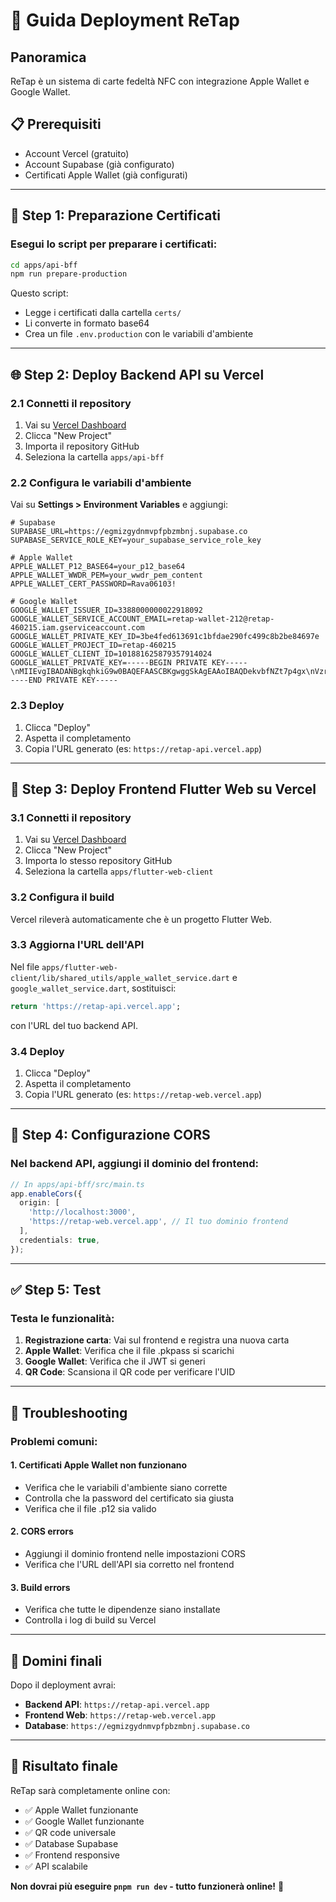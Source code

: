 # 🚀 Guida Deployment ReTap

## Panoramica
ReTap è un sistema di carte fedeltà NFC con integrazione Apple Wallet e Google Wallet.

## 📋 Prerequisiti
- Account Vercel (gratuito)
- Account Supabase (già configurato)
- Certificati Apple Wallet (già configurati)

---

## 🔧 Step 1: Preparazione Certificati

### Esegui lo script per preparare i certificati:
```bash
cd apps/api-bff
npm run prepare-production
```

Questo script:
- Legge i certificati dalla cartella `certs/`
- Li converte in formato base64
- Crea un file `.env.production` con le variabili d'ambiente

---

## 🌐 Step 2: Deploy Backend API su Vercel

### 2.1 Connetti il repository
1. Vai su [Vercel Dashboard](https://vercel.com/dashboard)
2. Clicca "New Project"
3. Importa il repository GitHub
4. Seleziona la cartella `apps/api-bff`

### 2.2 Configura le variabili d'ambiente
Vai su **Settings > Environment Variables** e aggiungi:

```
# Supabase
SUPABASE_URL=https://egmizgydnmvpfpbzmbnj.supabase.co
SUPABASE_SERVICE_ROLE_KEY=your_supabase_service_role_key

# Apple Wallet
APPLE_WALLET_P12_BASE64=your_p12_base64
APPLE_WALLET_WWDR_PEM=your_wwdr_pem_content
APPLE_WALLET_CERT_PASSWORD=Rava06103!

# Google Wallet
GOOGLE_WALLET_ISSUER_ID=3388000000022918092
GOOGLE_WALLET_SERVICE_ACCOUNT_EMAIL=retap-wallet-212@retap-460215.iam.gserviceaccount.com
GOOGLE_WALLET_PRIVATE_KEY_ID=3be4fed613691c1bfdae290fc499c8b2be84697e
GOOGLE_WALLET_PROJECT_ID=retap-460215
GOOGLE_WALLET_CLIENT_ID=101881625879357914024
GOOGLE_WALLET_PRIVATE_KEY=-----BEGIN PRIVATE KEY-----\nMIIEvgIBADANBgkqhkiG9w0BAQEFAASCBKgwggSkAgEAAoIBAQDekvbfNZt7p4gx\nVzrWBHdWFCIk4m0J65M9HzROKRFZTdK9IwCKiQsD4db6vqqHKbMfTvtN1MmAJfUb\ne6dsH1Us922PlmMwhBq/nEGWCEcujyq8iujDK8Bprxr01Ye0GoKaSA3t7PBTkha6\n5yt7tEb2YVyjosaxYjLQsGwyjQ8aJDTVR8Lh3y/+a4PZ/Wd74WwD+/akuHUgXWFv\n6KzDmRe1Kye+sDS3F0KG/nZFHxKhkK9FW4T8ZbiIdxC41jlpxc7z6+UC3l3MVWnn\njaZDTFxeN9VqfL+v2ub0WYvJu6bgRkQmdwDOFfCA0Isug9tcSRYUXwT4MG3mzwlZ\nMBB/HslBAgMBAAECggEABOWCPO0ONQZNmjKIW8xKiu43pbSlpARiw3NQ8nvfvt19\n9olPQBT5jRfoK6EzgaSJrU1+vMayycT4AV8vItNGA6akOl6bUzZCS4MovBgFtx75\nIG+MxSuslJSgouiSTxx+0V2mwQxjiX6hHXKzzal8vsuLuvm8HduWeSnq8PIijhNZ\npZhFejk2lV08nrunhKM2FT9rtjFoHxZmZBML5qDmYPZe6wV6VB483TMYqzm7jYoF\nUzR3kJ4pVC4BMDRnWbW17oWUr+9zk3ctN7Ju3P7OJ7AdN7NjYHXkoU+piUlBuhD0\ngGuoaJCVhVzpKP+uDc2ML4jgaPc45/tZqNUiBBSRoQKBgQDvQNOLv2IYMckBHAIy\nwjHrz55f6+C8ou2DZ4ye21/+huXbQSuNA1PE/T3iWu9DF9xeXvujXbLkZXZ1FPSw\nsHQqHJpvJ3Id7CS9Ar6P35x5dgUPfWPDPelpyNzpS3intkd4T0+ZF0aSMdMyno4o\nmDtlfd2OvRyMseYNfIhPYaTgYQKBgQDuJ0PBxQrldX8sg+eCBbNj3n5MyagHgR+A\n/ypZFUC0TsqqiwrMlX6tvVcFSLQ7EVQ8nkGaqMYMNldldAvIevwzxHS6xkkTB4CM\nsH3G/qpWtZzxI5KQ/mkUmKOE8cn3Y3KL614DLqV+bDXHEF+w8BS6QXpDj3SPiFP3\nG4f1om4U4QKBgGiKTuUVLuubdVTCxEMhj2aWRYFsM7q5BkcQi+UtvfgdQXpYM4te\nFNBSRyQMz9blKikiH5n2ayBZJTVrfq9lqpxr+x7ugXKJqFPeSx3aeyinZPart1es\nSb0rQzu8+m9tujTbktA112Qx2TKZDUy3l9x07sZb44mmgfsKmxT0eXKBAoGBANzv\nokVeRniPI3cpu5l9LmpFHAiiv/aOTKrAjgns1IUx34SNz2vyeH43/EYTp9hwgCRo\ncNZJIsprk3K0UMYhil2AMQahM2Oq/xAGH/l/golEnR98b9mBm/yWioSoR0Txhm/V\n3/a1zKRXQSC2yP9+CsysN//7UxhhUfwaF2zCzrshAoGBAIHlnR0NXNCPZvW17MnF\n9ZcKzkjGPT1AsWsrEU0n5+7Eg7WCBkOC4nk7dEIHpgDD1r4F5rLwYimpBGUyrTnx\nbgXcMc/NC84FVcIwygUgbdepC9AfFJ998X1CFlhDB5ALszZ9q6Dr4DhWDF3478v9\n8xN9xjWMYEUFHCSu0S9lPfA5\n-----END PRIVATE KEY-----
```

### 2.3 Deploy
1. Clicca "Deploy"
2. Aspetta il completamento
3. Copia l'URL generato (es: `https://retap-api.vercel.app`)

---

## 🎨 Step 3: Deploy Frontend Flutter Web su Vercel

### 3.1 Connetti il repository
1. Vai su [Vercel Dashboard](https://vercel.com/dashboard)
2. Clicca "New Project"
3. Importa lo stesso repository GitHub
4. Seleziona la cartella `apps/flutter-web-client`

### 3.2 Configura il build
Vercel rileverà automaticamente che è un progetto Flutter Web.

### 3.3 Aggiorna l'URL dell'API
Nel file `apps/flutter-web-client/lib/shared_utils/apple_wallet_service.dart` e `google_wallet_service.dart`, sostituisci:
```dart
return 'https://retap-api.vercel.app';
```
con l'URL del tuo backend API.

### 3.4 Deploy
1. Clicca "Deploy"
2. Aspetta il completamento
3. Copia l'URL generato (es: `https://retap-web.vercel.app`)

---

## 🔗 Step 4: Configurazione CORS

### Nel backend API, aggiungi il dominio del frontend:
```typescript
// In apps/api-bff/src/main.ts
app.enableCors({
  origin: [
    'http://localhost:3000',
    'https://retap-web.vercel.app', // Il tuo dominio frontend
  ],
  credentials: true,
});
```

---

## ✅ Step 5: Test

### Testa le funzionalità:
1. **Registrazione carta**: Vai sul frontend e registra una nuova carta
2. **Apple Wallet**: Verifica che il file .pkpass si scarichi
3. **Google Wallet**: Verifica che il JWT si generi
4. **QR Code**: Scansiona il QR code per verificare l'UID

---

## 🔧 Troubleshooting

### Problemi comuni:

#### 1. Certificati Apple Wallet non funzionano
- Verifica che le variabili d'ambiente siano corrette
- Controlla che la password del certificato sia giusta
- Verifica che il file .p12 sia valido

#### 2. CORS errors
- Aggiungi il dominio frontend nelle impostazioni CORS
- Verifica che l'URL dell'API sia corretto nel frontend

#### 3. Build errors
- Verifica che tutte le dipendenze siano installate
- Controlla i log di build su Vercel

---

## 📱 Domini finali

Dopo il deployment avrai:
- **Backend API**: `https://retap-api.vercel.app`
- **Frontend Web**: `https://retap-web.vercel.app`
- **Database**: `https://egmizgydnmvpfpbzmbnj.supabase.co`

---

## 🎉 Risultato finale

ReTap sarà completamente online con:
- ✅ Apple Wallet funzionante
- ✅ Google Wallet funzionante
- ✅ QR code universale
- ✅ Database Supabase
- ✅ Frontend responsive
- ✅ API scalabile

**Non dovrai più eseguire `pnpm run dev` - tutto funzionerà online!** 🚀 